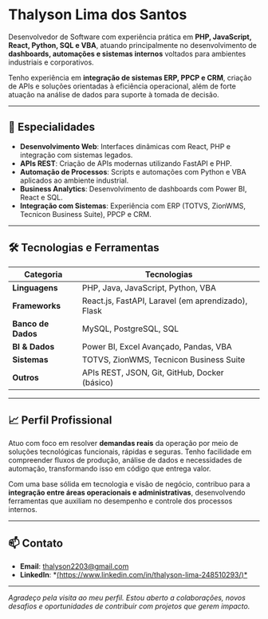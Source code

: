 # Thalyson Lima dos Santos

Desenvolvedor de Software com experiência prática em **PHP, JavaScript, React, Python, SQL e VBA**, atuando principalmente no desenvolvimento de **dashboards, automações e sistemas internos** voltados para ambientes industriais e corporativos.

Tenho experiência em **integração de sistemas ERP, PPCP e CRM**, criação de APIs e soluções orientadas à eficiência operacional, além de forte atuação na análise de dados para suporte à tomada de decisão.

---

## 🧩 Especialidades

- **Desenvolvimento Web**: Interfaces dinâmicas com React, PHP e integração com sistemas legados.
- **APIs REST**: Criação de APIs modernas utilizando FastAPI e PHP.
- **Automação de Processos**: Scripts e automações com Python e VBA aplicados ao ambiente industrial.
- **Business Analytics**: Desenvolvimento de dashboards com Power BI, React e SQL.
- **Integração com Sistemas**: Experiência com ERP (TOTVS, ZionWMS, Tecnicon Business Suite), PPCP e CRM.

---

## 🛠️ Tecnologias e Ferramentas

| Categoria         | Tecnologias                                           |
|------------------|--------------------------------------------------------|
| **Linguagens**   | PHP, Java, JavaScript, Python, VBA                          |
| **Frameworks**   | React.js, FastAPI, Laravel (em aprendizado), Flask    |
| **Banco de Dados**| MySQL, PostgreSQL, SQL                               |
| **BI & Dados**   | Power BI, Excel Avançado, Pandas, VBA                 |
| **Sistemas**     | TOTVS, ZionWMS, Tecnicon Business Suite               |
| **Outros**       | APIs REST, JSON, Git, GitHub, Docker (básico)         |

---

## 📈 Perfil Profissional

Atuo com foco em resolver **demandas reais** da operação por meio de soluções tecnológicas funcionais, rápidas e seguras. Tenho facilidade em compreender fluxos de produção, análise de dados e necessidades de automação, transformando isso em código que entrega valor.

Com uma base sólida em tecnologia e visão de negócio, contribuo para a **integração entre áreas operacionais e administrativas**, desenvolvendo ferramentas que auxiliam no desempenho e controle dos processos internos.

---

## 📫 Contato

- **Email**: [thalyson2203@gmail.com](mailto:thalyson2203@gmail.com)  
- **LinkedIn**: *[(https://www.linkedin.com/in/thalyson-lima-248510293/)*](https://www.linkedin.com/in/thalyson-lima-248510293/)  

---

_Agradeço pela visita ao meu perfil. Estou aberto a colaborações, novos desafios e oportunidades de contribuir com projetos que gerem impacto._

